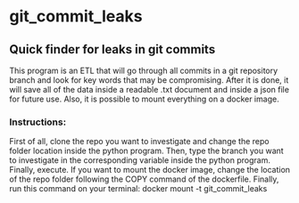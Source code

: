 # git_commit_leaks
## Quick finder for leaks in git commits

This program is an ETL that will go through all commits in a git repository branch and look for key words that may be compromising.
After it is done, it will save all of the data inside a readable .txt document and inside a json file for future use.
Also, it is possible to mount everything on a docker image.

### Instructions:
First of all, clone the repo you want to investigate and change the repo folder location inside the python program.
Then, type the branch you want to investigate in the corresponding variable inside the python program.
Finally, execute.
If you want to mount the docker image, change the location of the repo folder following the COPY command of the dockerfile.
Finally, run this command on your terminal:
docker mount -t git_commit_leaks
